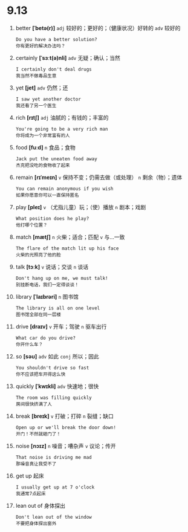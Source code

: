 # 9.13

1. better **[ˈbetə(r)]** `adj` 较好的；更好的；（健康状况）好转的 `adv` 较好的

   ```
   Do you have a better solution?
   你有更好的解决办法吗？
   ```

2. certainly **[ˈsɜːt(ə)nli]** `adv` 无疑；确认；当然

   ```
   I certainly don't deal drugs
   我当然不做毒品生意
   ```

3. yet **[jet]** `adv` 仍然；还

   ```
   I saw yet another doctor
   我还看了另一个医生
   ```

4. rich **[rɪtʃ]** `adj` 油腻的；有钱的；丰富的

   ```
   You're going to be a very rich man
   你将成为一个非常富有的人
   ```

5. food **[fuːd]** `n` 食品；食物

   ```
   Jack put the uneaten food away
   杰克把没吃的食物收了起来
   ```

6. remain **[rɪˈmeɪn]** `v` 保持不变；仍需去做（或处理） `n` 剩余（物）；遗体

   ```
   You can remain anonymous if you wish
   如果你愿意你可以一直保持匿名
   ```

7. play **[pleɪ]** `v` （尤指儿童）玩；（使）播放 `n` 剧本；戏剧

   ```
   What position does he play?
   他打哪个位置？
   ```

8. match **[mætʃ]** `n` 火柴；适合；匹配 `v` 与...一致

   ```
   The flare of the match lit up his face
   火柴的光照亮了他的脸
   ```

9. talk **[tɔːk]** `v` 说话；交谈 `n` 谈话

   ```
   Don't hang up on me, we must talk!
   别挂断电话，我们一定得谈谈！
   ```

10. library **[ˈlaɪbrəri]** `n` 图书馆

    ```
    The library is all on one level
    图书馆全部在同一层楼
    ```

11. drive **[draɪv]** `v` 开车；驾驶 `n` 驱车出行

    ```
    What car do you drive?
    你开什么车？
    ```

12. so **[səʊ]** `adv` 如此 `conj` 所以；因此

    ```
    You shouldn't drive so fast
    你不应该把车开得这么快
    ```

13. quickly **[ˈkwɪkli]** `adv` 快速地；很快

    ```
    The room was filling quickly
    房间很快挤满了人
    ```

14. break **[breɪk]** `v` 打破；打碎 `n` 裂缝；缺口

    ```
    Open up or we'll break the door down!
    开门！不然就砸门了！
    ```

15. noise **[nɔɪz]** `n` 噪音；嘈杂声 `v` 议论；传开

    ```
    That noise is driving me mad
    那噪音真让我受不了
    ```

16. get up 起床

    ```
    I usually get up at 7 o'clock
    我通常7点起床
    ```

17. lean out of 身体探出

    ```
    Don't lean out of the window
    不要把身体探出窗外
    ```
